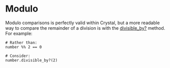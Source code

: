 # Modulo

Modulo comparisons is perfectly valid within Crystal, but a more readable way to compare the remainder of a division is with the [divisible_by?][divisible_by] method.
For example:

```crystal
# Rather than:
number %% 2 == 0

# Consider:
number.divisible_by?(2)
```

[divisible_by]: https://crystal-lang.org/api/latest/Int.html#divisible_by%%3F%%28num%%29%%3ABool-instance-method
